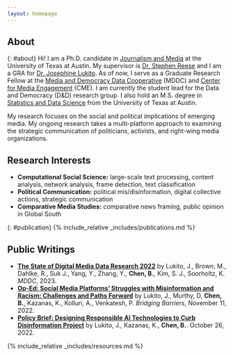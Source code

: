 ```yaml
---
layout: homepage
---
```

## About
{: #about}
Hi! I am a Ph.D. candidate in [Journalism and Media](https://journalism.utexas.edu/) at the University of Texas at Austin. My supervisor is [Dr. Stephen Reese](https://journalism.utexas.edu/faculty/stephen-d-reese) and I am a GRA for [Dr. Josephine Lukito](https://moody.utexas.edu/faculty/jo-lukito). As of now, I serve as a Graduate Research Fellow at the [Media and Democracy Data Cooperative](https://mddatacoop.org/) (MDDC) and [Center for Media Engagement](https://mediaengagement.org) (CME). I am currently the student lead for the Data and Democracy (D&D) research group. I also hold an M.S. degree in [Statistics and Data Science](https://stat.utexas.edu/) from the University of Texas at Austin.

My research focuses on the social and political implications of emerging media. My ongoing research takes a multi-platform approach to examining the strategic communication of politicians, activists, and right-wing media organizations.

## Research Interests

- **Computational Social Science:** large-scale text processing, content analysis, network analysis, frame detection, text classification
- **Political Communication:** political mis/disinformation, digital collective actions, strategic communication
- **Comparative Media Studies:** comparative news framing, public opinion in Global South

{: #publication}
{% include_relative _includes/publications.md %}

## Public Writings
- **[The State of Digital Media Data Research 2022](https://mddatacoop.org/files/2023/State%20of%20Digital%20Media%20Data%20Research%202023.pdf)** by Lukito, J., Brown, M., Dahlke, R., Suk J., Yang, Y., Zhang, Y., **Chen, B.**, Kim, S. J., Soorholtz, K. *MDDC*, 2023. 
- **[Op-Ed: Social Media Platforms’ Struggles with Misinformation and Racism: Challenges and Paths Forward](https://bridgingbarriers.utexas.edu/news/op-ed-social-media-platforms-struggles-misinformation-and-racism-challenges-and-paths-forward)** by Lukito, J., Murthy, D, **Chen, B.**, Kazanas, K., Kolluri, A., Venkatesh, P. *Bridging Barriers*, November 11, 2022. 
- **[Policy Brief: Designing Responsible AI Technologies to Curb Disinformation Project](https://utexas.app.box.com/s/afle7fobyw130ef0yorrqcqmiyy9k0ez)** by Lukito, J., Kazanas, K., **Chen, B.**. October 26, 2022.

{% include_relative _includes/resources.md %}
